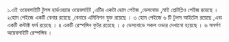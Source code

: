 
  ১.এই ওয়েবসাইটি টুলস হার্ডওয়্যার ওয়েবসাইট ,এটির একটা হোম পেইজ ,ডেসবোড ,মাই প্রোটপ্লিও পেইজ রয়েছে ।
  ২হোম পেইজে একটি বেনার রয়েছে ,বেনারে এমিনিশন যুক্ত রয়েছে ।
  ৩ হোম পেইজে ৬ টি টুলস আইটেম রয়েছে ,এবং একটি কন্টাক্ট ফর্ম রয়েছে ।
  ৪ একটি রেস্পন্সিব ফুটর রয়েছে ।
  ৫ ডেসবোডে সকল ওডার দেখানো হয়েছে ।
৬ সমর্পণ অয়েবসাইটি রেস্পন্সিব ।
 
